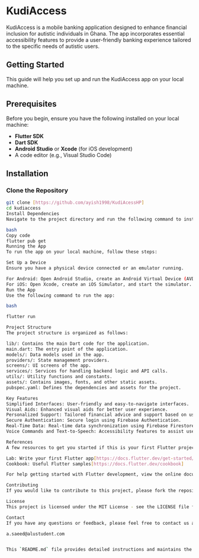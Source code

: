 # KudiAccess

KudiAccess is a mobile banking application designed to enhance financial inclusion for autistic individuals in Ghana. The app incorporates essential accessibility features to provide a user-friendly banking experience tailored to the specific needs of autistic users.

## Getting Started

This guide will help you set up and run the KudiAccess app on your local machine.

## Prerequisites

Before you begin, ensure you have the following installed on your local machine:

- **Flutter SDK**
- **Dart SDK**
- **Android Studio** or **Xcode** (for iOS development)
- A code editor (e.g., Visual Studio Code)

## Installation

### Clone the Repository

```bash
git clone [https://github.com/ayish1998/KudiAcessHP]
cd kudiaccess
Install Dependencies
Navigate to the project directory and run the following command to install the required dependencies:

bash
Copy code
flutter pub get
Running the App
To run the app on your local machine, follow these steps:

Set Up a Device
Ensure you have a physical device connected or an emulator running.

For Android: Open Android Studio, create an Android Virtual Device (AVD), and start the emulator.
For iOS: Open Xcode, create an iOS Simulator, and start the simulator.
Run the App
Use the following command to run the app:

bash

flutter run

Project Structure
The project structure is organized as follows:

lib/: Contains the main Dart code for the application.
main.dart: The entry point of the application.
models/: Data models used in the app.
providers/: State management providers.
screens/: UI screens of the app.
services/: Services for handling backend logic and API calls.
utils/: Utility functions and constants.
assets/: Contains images, fonts, and other static assets.
pubspec.yaml: Defines the dependencies and assets for the project.

Key Features
Simplified Interfaces: User-friendly and easy-to-navigate interfaces.
Visual Aids: Enhanced visual aids for better user experience.
Personalized Support: Tailored financial advice and support based on user preferences.
Secure Authentication: Secure login using Firebase Authentication.
Real-Time Data: Real-time data synchronization using Firebase Firestore.
Voice Commands and Text-to-Speech: Accessibility features to assist users with navigation and interaction.

References
A few resources to get you started if this is your first Flutter project:

Lab: Write your first Flutter app[https://docs.flutter.dev/get-started/codelab]
Cookbook: Useful Flutter samples[https://docs.flutter.dev/cookbook]

For help getting started with Flutter development, view the online documentation[https://docs.flutter.dev/], which offers tutorials, samples, guidance on mobile development, and a full API reference.

Contributing
If you would like to contribute to this project, please fork the repository and submit a pull request. For major changes, please open an issue first to discuss what you would like to change.

License
This project is licensed under the MIT License - see the LICENSE file for details.

Contact
If you have any questions or feedback, please feel free to contact us at:

a.saeed@alustudent.com


This `README.md` file provides detailed instructions and maintains the necessary links for Flutter resources. If you need any further adjustments or additions, please let me know!
